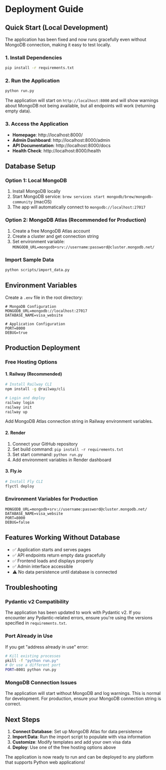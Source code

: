 # Deployment Guide

## Quick Start (Local Development)

The application has been fixed and now runs gracefully even without MongoDB connection, making it easy to test locally.

### 1. Install Dependencies
```bash
pip install -r requirements.txt
```

### 2. Run the Application
```bash
python run.py
```

The application will start on `http://localhost:8000` and will show warnings about MongoDB not being available, but all endpoints will work (returning empty data).

### 3. Access the Application
- **Homepage**: http://localhost:8000/
- **Admin Dashboard**: http://localhost:8000/admin
- **API Documentation**: http://localhost:8000/docs
- **Health Check**: http://localhost:8000/health

## Database Setup

### Option 1: Local MongoDB
1. Install MongoDB locally
2. Start MongoDB service: `brew services start mongodb/brew/mongodb-community` (macOS)
3. The app will automatically connect to `mongodb://localhost:27017`

### Option 2: MongoDB Atlas (Recommended for Production)
1. Create a free MongoDB Atlas account
2. Create a cluster and get connection string
3. Set environment variable: `MONGODB_URL=mongodb+srv://username:password@cluster.mongodb.net/`

### Import Sample Data
```bash
python scripts/import_data.py
```

## Environment Variables

Create a `.env` file in the root directory:

```env
# MongoDB Configuration
MONGODB_URL=mongodb://localhost:27017
DATABASE_NAME=visa_website

# Application Configuration
PORT=8000
DEBUG=true
```

## Production Deployment

### Free Hosting Options

#### 1. Railway (Recommended)
```bash
# Install Railway CLI
npm install -g @railway/cli

# Login and deploy
railway login
railway init
railway up
```

Add MongoDB Atlas connection string in Railway environment variables.

#### 2. Render
1. Connect your GitHub repository
2. Set build command: `pip install -r requirements.txt`
3. Set start command: `python run.py`
4. Add environment variables in Render dashboard

#### 3. Fly.io
```bash
# Install Fly CLI
flyctl deploy
```

### Environment Variables for Production
```env
MONGODB_URL=mongodb+srv://username:password@cluster.mongodb.net/
DATABASE_NAME=visa_website
PORT=8000
DEBUG=false
```

## Features Working Without Database
- ✅ Application starts and serves pages
- ✅ API endpoints return empty data gracefully
- ✅ Frontend loads and displays properly
- ✅ Admin interface accessible
- ⚠️ No data persistence until database is connected

## Troubleshooting

### Pydantic v2 Compatibility
The application has been updated to work with Pydantic v2. If you encounter any Pydantic-related errors, ensure you're using the versions specified in `requirements.txt`.

### Port Already in Use
If you get "address already in use" error:
```bash
# Kill existing processes
pkill -f "python run.py"
# Or use a different port
PORT=8001 python run.py
```

### MongoDB Connection Issues
The application will start without MongoDB and log warnings. This is normal for development. For production, ensure your MongoDB connection string is correct.

## Next Steps

1. **Connect Database**: Set up MongoDB Atlas for data persistence
2. **Import Data**: Run the import script to populate with visa information
3. **Customize**: Modify templates and add your own visa data
4. **Deploy**: Use one of the free hosting options above

The application is now ready to run and can be deployed to any platform that supports Python web applications! 